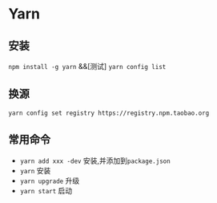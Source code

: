 # Yarn

## 安装
`npm install -g yarn`  &&[测试] `yarn config list`

## 换源
`yarn config set registry https://registry.npm.taobao.org` 

## 常用命令
 - `yarn add xxx -dev` 安装,并添加到`package.json`
 - `yarn` 安装
 - `yarn upgrade` 升级
 - `yarn start` 启动